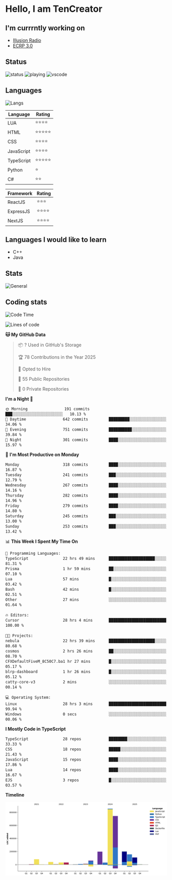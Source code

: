 # Hello, I am TenCreator

## I'm currrntly working on
- [Illusion Radio](https://illusionradio.co.uk/)
- [ECRP 3.0](http://github.com/Emerald-Coast-Roleplay/)

## Status
![status](https://api.statusbadges.me/badge/status/518334475038359555?simple=true&style=for-the-badge)
![playing](https://api.statusbadges.me/badge/playing/518334475038359555?style=for-the-badge)
![vscode](https://api.statusbadges.me/badge/vscode/518334475038359555?style=for-the-badge)

## Languages
![Langs](https://github-readme-stats.vercel.app/api/top-langs/?username=tencreator&layout=compact&theme=radical)


|Language|Rating|
|--------|------|
|LUA|⭐️⭐️⭐️⭐️|
|HTML|⭐️⭐️⭐️⭐️⭐️|
|CSS|⭐️⭐️⭐️⭐️|
|JavaScript|⭐️⭐️⭐️⭐️|
|TypeScript|⭐️⭐️⭐️⭐️⭐️|
|Python|⭐️|
|C#|⭐️⭐️ |

|Framework|Rating|
|--------|------|
|ReactJS|⭐️⭐️⭐|
|ExpressJS|⭐️⭐️⭐️⭐️|
|NextJS|⭐️⭐️⭐⭐️|

## Languages I would like to learn
- C++
- Java

## Stats
![General](https://github-readme-stats.vercel.app/api?username=tencreator&show_icons=true&theme=radical)

## Coding stats

<!--START_SECTION:waka-->
![Code Time](http://img.shields.io/badge/Code%20Time-451%20hrs%2035%20mins-blue)

![Lines of code](https://img.shields.io/badge/From%20Hello%20World%20I%27ve%20Written-1.9%20million%20lines%20of%20code-blue)

**🐱 My GitHub Data** 

> 📦 ? Used in GitHub's Storage 
 > 
> 🏆 78 Contributions in the Year 2025
 > 
> 💼 Opted to Hire
 > 
> 📜 55 Public Repositories 
 > 
> 🔑 0 Private Repositories 
 > 
**I'm a Night 🦉** 

```text
🌞 Morning                191 commits         ███░░░░░░░░░░░░░░░░░░░░░░   10.13 % 
🌆 Daytime                642 commits         █████████░░░░░░░░░░░░░░░░   34.06 % 
🌃 Evening                751 commits         ██████████░░░░░░░░░░░░░░░   39.84 % 
🌙 Night                  301 commits         ████░░░░░░░░░░░░░░░░░░░░░   15.97 % 
```
📅 **I'm Most Productive on Monday** 

```text
Monday                   318 commits         ████░░░░░░░░░░░░░░░░░░░░░   16.87 % 
Tuesday                  241 commits         ███░░░░░░░░░░░░░░░░░░░░░░   12.79 % 
Wednesday                267 commits         ████░░░░░░░░░░░░░░░░░░░░░   14.16 % 
Thursday                 282 commits         ████░░░░░░░░░░░░░░░░░░░░░   14.96 % 
Friday                   279 commits         ████░░░░░░░░░░░░░░░░░░░░░   14.80 % 
Saturday                 245 commits         ███░░░░░░░░░░░░░░░░░░░░░░   13.00 % 
Sunday                   253 commits         ███░░░░░░░░░░░░░░░░░░░░░░   13.42 % 
```


📊 **This Week I Spent My Time On** 

```text
💬 Programming Languages: 
TypeScript               22 hrs 49 mins      ████████████████████░░░░░   81.31 % 
Prisma                   1 hr 59 mins        ██░░░░░░░░░░░░░░░░░░░░░░░   07.10 % 
Lua                      57 mins             █░░░░░░░░░░░░░░░░░░░░░░░░   03.42 % 
Bash                     42 mins             █░░░░░░░░░░░░░░░░░░░░░░░░   02.51 % 
Other                    27 mins             ░░░░░░░░░░░░░░░░░░░░░░░░░   01.64 % 

🔥 Editors: 
Cursor                   28 hrs 4 mins       █████████████████████████   100.00 % 

🐱‍💻 Projects: 
nebula                   22 hrs 39 mins      ████████████████████░░░░░   80.68 % 
cosmos                   2 hrs 26 mins       ██░░░░░░░░░░░░░░░░░░░░░░░   08.70 % 
CFXDefaultFiveM_8C50C7.ba1 hr 27 mins        █░░░░░░░░░░░░░░░░░░░░░░░░   05.17 % 
blrp-dashboard           1 hr 26 mins        █░░░░░░░░░░░░░░░░░░░░░░░░   05.12 % 
catty-core-v3            2 mins              ░░░░░░░░░░░░░░░░░░░░░░░░░   00.14 % 

💻 Operating System: 
Linux                    28 hrs 3 mins       █████████████████████████   99.94 % 
Windows                  0 secs              ░░░░░░░░░░░░░░░░░░░░░░░░░   00.06 % 
```

**I Mostly Code in TypeScript** 

```text
TypeScript               28 repos            ████████░░░░░░░░░░░░░░░░░   33.33 % 
CSS                      18 repos            █████░░░░░░░░░░░░░░░░░░░░   21.43 % 
JavaScript               15 repos            ████░░░░░░░░░░░░░░░░░░░░░   17.86 % 
Lua                      14 repos            ████░░░░░░░░░░░░░░░░░░░░░   16.67 % 
EJS                      3 repos             █░░░░░░░░░░░░░░░░░░░░░░░░   03.57 % 
```



**Timeline**

![Lines of Code chart](https://raw.githubusercontent.com/tencreator/tencreator/main/assets/bar_graph.png)


<!--END_SECTION:waka-->

